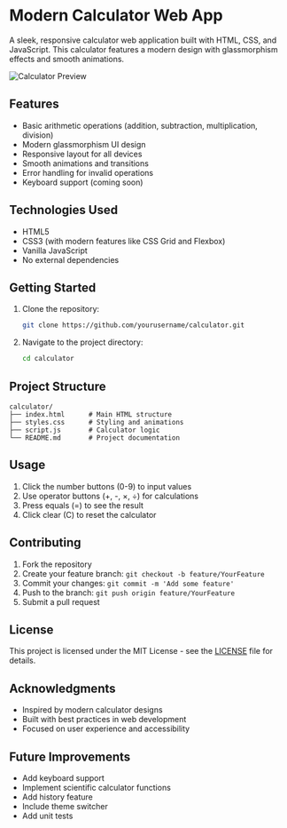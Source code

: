# Modern Calculator Web App

A sleek, responsive calculator web application built with HTML, CSS, and JavaScript. This calculator features a modern design with glassmorphism effects and smooth animations.

![Calculator Preview](screenshot.png)

## Features

- Basic arithmetic operations (addition, subtraction, multiplication, division)
- Modern glassmorphism UI design
- Responsive layout for all devices
- Smooth animations and transitions
- Error handling for invalid operations
- Keyboard support (coming soon)

## Technologies Used

- HTML5
- CSS3 (with modern features like CSS Grid and Flexbox)
- Vanilla JavaScript
- No external dependencies

## Getting Started

1. Clone the repository:
   ```bash
   git clone https://github.com/yourusername/calculator.git
   ```

2. Navigate to the project directory:
   ```bash
   cd calculator
   ```

## Project Structure

```
calculator/
├── index.html      # Main HTML structure
├── styles.css      # Styling and animations
├── script.js       # Calculator logic
└── README.md       # Project documentation
```

## Usage

1. Click the number buttons (0-9) to input values
2. Use operator buttons (+, -, ×, ÷) for calculations
3. Press equals (=) to see the result
4. Click clear (C) to reset the calculator

## Contributing

1. Fork the repository
2. Create your feature branch: `git checkout -b feature/YourFeature`
3. Commit your changes: `git commit -m 'Add some feature'`
4. Push to the branch: `git push origin feature/YourFeature`
5. Submit a pull request

## License

This project is licensed under the MIT License - see the [LICENSE](LICENSE) file for details.

## Acknowledgments

- Inspired by modern calculator designs
- Built with best practices in web development
- Focused on user experience and accessibility

## Future Improvements

- Add keyboard support
- Implement scientific calculator functions
- Add history feature
- Include theme switcher
- Add unit tests
